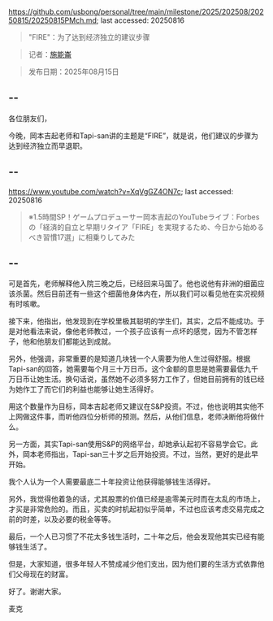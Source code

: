 https://github.com/usbong/personal/tree/main/milestone/2025/202508/20250815/20250815PMch.md; last accessed: 20250816

> "FIRE"：为了达到经济独立的建议步骤

> 记者：[施能崙](https://www.linkedin.com/in/michaelsyson/)

> 发布日期：2025年08月15日

## --

各位朋友们，

今晚，岡本吉起老师和Tapi-san讲的主题是“FIRE”，就是说，他们建议的步骤为达到经济独立而早退职。

## --

https://www.youtube.com/watch?v=XqVgGZ4ON7c; last accessed: 20250816

> ※1.5時間SP！ゲームプロデューサー岡本吉起のYouTubeライブ：Forbesの「経済的自立と早期リタイア「FIRE」を実現するため、今日から始めるべき習慣17選」に相乗りしてみた

## --

可是首先，老师解释他入院三晚之后，已经回来马国了。他也说他有非洲的细菌应该杀菌。然后目前还有一些这个细菌他身体内在，所以我们可以看见他在实况视频有时咳嗽。

接下来，他指出，他发现到在学校里极其聪明的学生们，其实，之后不能成功。于是对他看法来说，像他老师教过，一个孩子应该有一点坏的感觉，因为不管怎样子，他和他朋友们都能达到成就。

另外，他强调，非常重要的是知道几块钱一个人需要为他人生过得舒服。根据Tapi-san的回答，她需要每个月三十万日币。这个金额的意思是她需要最低九千万日币让她生活。换句话说，虽然她不必须多努力工作了，但她目前拥有的钱已经为她作工了而它们的利益也能够让她生活得好。

用这个数量作为目标，岡本吉起老师又建议在S&P投资。不过，他也说明其实他不上网做这件事，而听他四位分析师的预测。然后，从他们信息，老师决断他将做什么。

另一方面，其实Tapi-san使用S&P的网络平台，却她承认起初不容易学会它。此外，岡本老师指出，Tapi-san三十岁之后开始投资。不过，当然，更好的是此早开始。

我个人认为一个人需要最底二十年投资让他获得能够钱生活得好。

另外，我觉得他着急的话，尤其股票的价值已经是逾零美元时而在太乱的市场上，才买是非常危险的。而且，买卖的时机起初似乎简单，不过也应该考虑交易完成之前的时差，以及必要的税金等等。

最后，一个人已习惯了不花太多钱生活时，二十年之后，他会发现他其实已经有能够钱生活了。

但是，大家知道，很多年轻人不赞成减少他们支出，因为他们要的生活方式依靠他们父母现在的财富。

好了。谢谢大家。

麦克